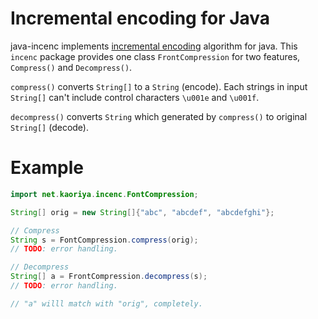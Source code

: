 # Incremental encoding for Java

java-incenc implements [incremental encoding](http://en.wikipedia.org/wiki/Incremental_encoding) algorithm for java.
This `incenc` package provides one class `FrontCompression` for two features, `Compress()` and `Decompress()`.

`compress()` converts `String[]` to a `String` (encode).  Each strings in input
`String[]` can't include control characters `\u001e` and `\u001f`.

`decompress()` converts `String` which generated by `compress()` to original
`String[]` (decode).

# Example

```java
import net.kaoriya.incenc.FontCompression;

String[] orig = new String[]{"abc", "abcdef", "abcdefghi"};

// Compress
String s = FontCompression.compress(orig);
// TODO: error handling.

// Decompress
String[] a = FrontCompression.decompress(s);
// TODO: error handling.

// "a" willl match with "orig", completely.
```
